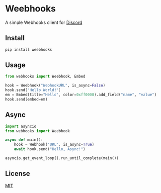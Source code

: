 # Weebhooks
A simple Webhooks client for [Discord](https://discordapp.com)

## Install
```sh
pip install weebhooks
```

## Usage
```py
from webhooks import Weebhook, Embed

hook = Weebhook("WebhookURL", is_async=False)
hook.send("Hello World!")
em = Embed(title="Hello", color=0xff0000).add_field("name", "value")
hook.send(embed=em)
```

## Async
```py
import asyncio
from webhooks import Weebhook

async def main():
    hook = Webhook("URL", is_async=True)
    await hook.send("Hello, Async!")

asyncio.get_event_loop().run_until_complete(main())
```

## License
[MIT](LICENSE)
